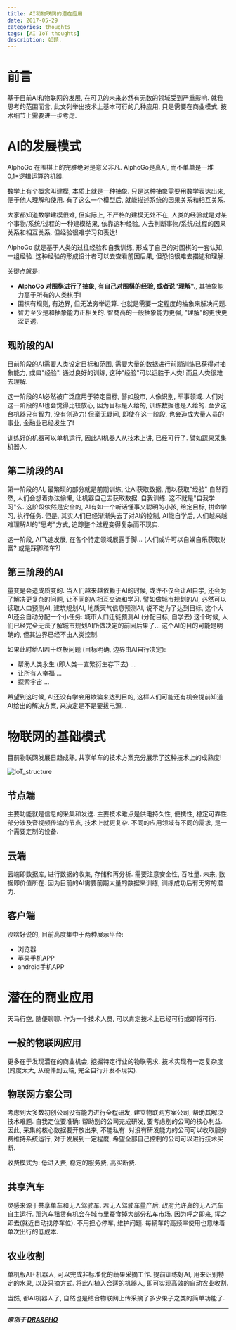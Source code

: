```yaml
---
title: AI和物联网的潜在应用
date: 2017-05-29
categories: thoughts
tags: [AI IoT thoughts]
description: 如题.
---
```



# 前言

基于目前AI和物联网的发展, 在可见的未来必然有无数的领域受到严重影响.
就我思考的范围而言, 此文列举出技术上基本可行的几种应用, 只是需要在商业模式, 技术细节上需要进一步考虑.


# AI的发展模式

AlphoGo 在围棋上的完胜绝对是意义非凡. AlphoGo是真AI, 而不单单是一堆0,1+逻辑运算的机器.

数学上有个概念叫建模, 本质上就是一种抽象. 只是这种抽象需要用数学表达出来, 便于他人理解和使用.
有了这么一个模型后, 就能描述系统的因果关系和相互关系.

大家都知道数学建模很难, 但实际上, 不严格的建模无处不在, 人类的经验就是对某个事物/系统/过程的一种建模结果,
依靠这种经验, 人去判断事物/系统/过程的因果关系和相互关系. 但经验很难学习和表达!

AlphoGo 就是基于人类的过往经验和自我训练, 形成了自己的对围棋的一套认知, 一组经验.
这种经验的形成设计者可以去查看前因后果, 但恐怕很难去描述和理解.

关键点就是:
- **AlphoGo 对围棋进行了抽象, 有自己对围棋的经验, 或者说"理解".**, 其抽象能力高于所有的人类棋手!
- 围棋有规则, 有边界, 但无法穷举运算. 也就是需要一定程度的抽象来解决问题.
- 智力至少是和抽象能力正相关的. 智商高的一般抽象能力更强, "理解"的更快更深更透.

## 现阶段的AI

目前阶段的AI需要人类设定目标和范围, 需要大量的数据进行前期训练已获得对抽象能力, 或曰"经验".
通过良好的训练, 这种"经验"可以远胜于人类! 而且人类很难去理解.

这一阶段的AI必然被广泛应用于特定目标, 譬如股市, 人像识别, 军事领域.
人们对这一阶段的AI也会觉得比较放心, 因为目标是人给的, 训练数据也是人给的.
至少这台机器只有智力, 没有创造力! 但毫无疑问, 即使在这一阶段, 也会造成大量人员的事业, 金融业已经发生了!

训练好的机器可以单机运行, 因此AI机器人从技术上讲, 已经可行了. 譬如蔬果采集机器人.


## 第二阶段的AI

第一阶段的AI, 最繁琐的部分就是前期训练, 让AI获取数据, 用以获取"经验"
自然而然, 人们会想着办法偷懒, 让机器自己去获取数据, 自我训练. 这不就是"自我学习"么.
这阶段依然是安全的, AI有如一个听话懂事又聪明的小孩, 给定目标, 拼命学习, 执行任务.
但是, 其实人们已经渐渐失去了对AI的控制, AI能自学后, 人们越来越难理解AI的"思考"方式, 追踪整个过程变得复杂而不现实.

这一阶段, AI飞速发展, 在各个特定领域展露手脚... (人们或许可以自娱自乐获取财富? 或是踩脚踏车?)


## 第三阶段的AI

量变是会造成质变的. 当人们越来越依赖于AI的时候, 或许不仅会让AI自学, 还会为了解决更复杂的问题, 让不同的AI相互交流和学习.
譬如做城市规划的AI, 必然可以读取人口预测AI, 建筑规划AI, 地质天气信息预测AI,
说不定为了达到目标, 这个大AI还会自动分配一个小任务: 城市人口迁徙预测AI (分配目标, 自学去)
这个时候, 人们已经完全无法了解城市规划AI所做决定的前因后果了... 这个AI的目的可能是明确的, 但其边界已经不由人类控制.

如果此时给AI若干终极问题 (目标明确, 边界由AI自行决定):
- 帮助人类永生 (即人类一直繁衍生存下去) ...
- 让所有人幸福 ...
- 探索宇宙 ...

希望到这时候, AI还没有学会用欺骗来达到目的, 这样人们可能还有机会提前知道AI给出的解决方案, 来决定是不是要拔电源...



# 物联网的基础模式

目前物联网发展日趋成熟, 共享单车的技术方案充分展示了这种技术上的成熟度!

![IoT_structure](https://draapho.github.io/images/1716/IoT_structure.png)

## 节点端

主要功能就是信息的采集和发送.
主要技术难点是供电持久性, 便携性, 稳定可靠性.
部分涉及音视频传输的节点, 技术上就更复杂.
不同的应用领域有不同的需求, 是一个需要定制的设备.


## 云端

云端即数据库, 进行数据的收集, 存储和再分析. 需要注意安全性, 吞吐量.
未来, 数据即价值所在. 因为目前的AI需要前期大量的数据来训练, 训练成功后有无穷的潜力.


## 客户端

没啥好说的, 目前高度集中于两种展示平台:
- 浏览器
- 苹果手机APP
- android手机APP


# 潜在的商业应用

天马行空, 随便聊聊. 作为一个技术人员, 可以肯定技术上已经可行或即将可行.

## 一般的物联网应用
更多在于发现潜在的商业机会, 挖掘特定行业的物联需求.
技术实现有一定复杂度(跨度太大, 从硬件到云端, 完全自行开发不现实).

## 物联网方案公司
考虑到大多数初创公司没有能力进行全程研发, 建立物联网方案公司, 帮助其解决技术难题.
自我定位要准确: 帮助别的公司完成研发, 要考虑别的公司的核心利益.
因此, 采集的核心数据要开放出来, 不能私有.
对没有研发能力的公司可以收取服务费维持系统运行,
对于发展到一定程度, 希望全部自己控制的公司可以进行技术买断.

收费模式为: 低进入费, 稳定的服务费, 高买断费.


## 共享汽车
灵感来源于共享单车和无人驾驶车.
若无人驾驶车量产后, 政府允许真的无人汽车自主运行. 那汽车租赁有机会在城市里蚕食掉大部分私车市场.
因为呼之即来, 挥之即去(就近自动找停车位). 不用担心停车, 维护问题. 每辆车的高频率使用也意味着单次出行的低成本.

## 农业收割
单机版AI+机器人, 可以完成非标准化的蔬果采摘工作.
提前训练好AI, 用来识别特定的水果, 以及采摘方式.
将此AI植入合适的机器人, 即可实现高效的自动农业收割.

当然, 都AI机器人了, 自然也是结合物联网上传采摘了多少果子之类的简单功能了.



----------

***原创于 [DRA&PHO](https://draapho.github.io/)***